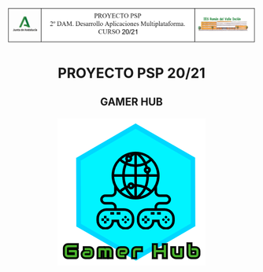 <p align="center">
<img src="/resources/cabecera.png"/>
</p>

# <p align="center">PROYECTO PSP 20/21</p>

## <p align="center">GAMER HUB</p>

<p align="center">
<img src="/resources/gamerhublogo.png"/>
</p>


